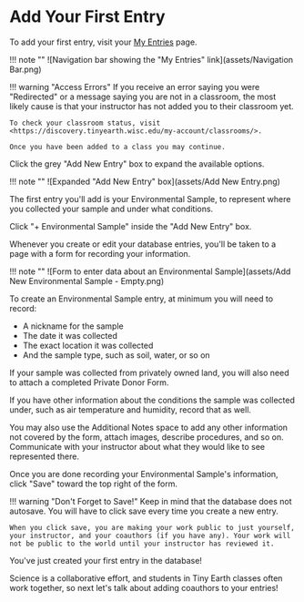 # Add Your First Entry

To add your first entry, visit your [My Entries](https://discovery.tinyearth.wisc.edu/my-entries/) page.

!!! note ""
    ![Navigation bar showing the "My Entries" link](assets/Navigation Bar.png)

!!! warning "Access Errors"
    If you receive an error saying you were "Redirected" or a message saying you are not in a classroom, the most likely cause is that your instructor has not added you to their classroom yet.

    To check your classroom status, visit <https://discovery.tinyearth.wisc.edu/my-account/classrooms/>.

    Once you have been added to a class you may continue.

Click the grey "Add New Entry" box to expand the available options.

!!! note ""
    ![Expanded "Add New Entry" box](assets/Add New Entry.png)

The first entry you'll add is your Environmental Sample, to represent where you collected your sample and under what conditions.

Click "+ Environmental Sample" inside the "Add New Entry" box.

Whenever you create or edit your database entries, you'll be taken to a page with a form for recording your information.

!!! note ""
    ![Form to enter data about an Environmental Sample](assets/Add New Environmental Sample - Empty.png)

To create an Environmental Sample entry, at minimum you will need to record:

- A nickname for the sample
- The date it was collected
- The exact location it was collected
- And the sample type, such as soil, water, or so on

If your sample was collected from privately owned land, you will also need to attach a completed Private Donor Form.

If you have other information about the conditions the sample was collected under, such as air temperature and humidity, record that as well.

You may also use the Additional Notes space to add any other information not covered by the form, attach images, describe procedures, and so on. Communicate with your instructor about what they would like to see represented there.

Once you are done recording your Environmental Sample's information, click "Save" toward the top right of the form.

!!! warning "Don't Forget to Save!"
    Keep in mind that the database does not autosave. You will have to click save every time you create a new entry.

    When you click save, you are making your work public to just yourself, your instructor, and your coauthors (if you have any). Your work will not be public to the world until your instructor has reviewed it. 

You've just created your first entry in the database!

Science is a collaborative effort, and students in Tiny Earth classes often work together, so next let's talk about adding coauthors to your entries!
